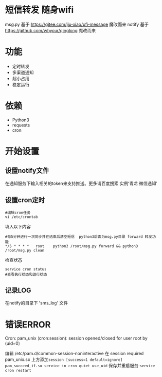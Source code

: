 # 短信转发 随身wifi
msg.py 基于 https://gitee.com/jiu-xiao/ufi-message 魔改而来
notify 基于 https://github.com/whyour/qinglong 魔改而来

# 功能
- 定时转发
- 多渠道通知
- 超小占用
- 稳定运行

# 依赖
- Python3
- requests
- cron

# 开始设置

## 设置notify文件
在通知服务下输入相关的token来支持推送。更多请百度搜索 实例‘青龙 微信通知’

## 设置cron定时

```
#编辑cron任务
vi /etc/crontab
```
填入以下内容
```
#每5分钟进行一次同步并在结束后清空短信  python3后面为msg.py目录 forward 转发功能
*/5 * * * *   root    python3 /root/msg.py forward && python3 /root/msg.py clean
```
检查状态
```
service cron status
#查看执行状态和运行状态
```

## 记录LOG
在notify的目录下 'sms_log' 文件

# 错误ERROR

Cron: pam_unix (cron:session): session opened/closed for user root by (uid=0)

编辑 /etc/pam.d/common-session-noninteractive 在 session required pam_unix.so 上方添加```session [success=1 default=ignore] pam_succeed_if.so service in cron quiet use_uid``` 保存并重启服务 ```service cron restart```

